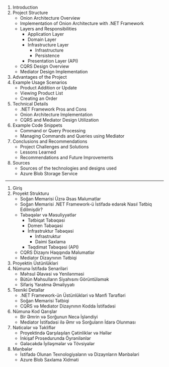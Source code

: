 1. Introduction
2. Project Structure
   - Onion Architecture Overview
   - Implementation of Onion Architecture with .NET Framework
   - Layers and Responsibilities
     - Application Layer
     - Domain Layer
     - Infrastructure Layer
       - Infrastructure
       - Persistence
     - Presentation Layer (API)
   - CQRS Design Overview
   - Mediator Design Implementation
3. Advantages of the Project
4. Example Usage Scenarios
   - Product Addition or Update
   - Viewing Product List
   - Creating an Order
5. Technical Details
   - .NET Framework Pros and Cons
   - Onion Architecture Implementation
   - CQRS and Mediator Design Utilization
6. Example Code Snippets
   - Command or Query Processing
   - Managing Commands and Queries using Mediator
7. Conclusions and Recommendations
   - Project Challenges and Solutions
   - Lessons Learned
   - Recommendations and Future Improvements
8. Sources
   - Sources of the technologies and designs used
   - Azure Blob Storage Service



_____________________________________________________________________________________________


1. Giriş
2. Proyekt Strukturu
   - Soğan Memarisi Üzrə Əsas Məlumatlar
   - Soğan Memarisi .NET Framework-ü İstifadə edərək Nasıl Tətbiq Edilmişdir?
   - Təbəqələr və Məsuliyyətlər
     - Tətbiqat Təbəqəsi
     - Domen Təbəqəsi
     - İnfrastruktur Təbəqəsi
       - İnfrastruktur
       - Daimi Saxlama
     - Təqdimat Təbəqəsi (API)
   - CQRS Dizaynı Haqqında Məlumatlar
   - Mediator Dizaynının Tətbiqi
3. Proyektin Üstünlükləri
4. Nümunə İstifadə Senariləri
   - Məhsul Əlavəsi və Yenilənməsi
   - Bütün Məhsulların Siyahısını Görüntüləmək
   - Sifariş Yaratma Əməliyyatı
5. Texniki Detallar
   - .NET Framework-ün Üstünlükləri və Mənfi Tərəfləri
   - Soğan Memarisi Tətbiqi
   - CQRS və Mediator Dizaynının Kodda İstifadəsi
6. Nümunə Kod Qarışlar
   - Bir Əmrin və Sorğunun Necə İşləndiyi
   - Mediator İstifadəsi ilə Əmr və Sorğuların İdarə Olunması
7. Nəticələr və Təkliflər
   - Proyektində Qarşılaşılan Çətinliklər və Həllər
   - İnkişaf Prosedurunda Öyrənilənlər
   - Gələcəkdə İyiləşmələr və Tövsiyələr
8. Mənbələr
   - İstifadə Olunan Texnologiyaların və Dizaynların Mənbələri
   - Azure Blob Saxlama Xidməti

